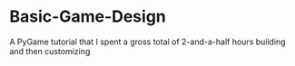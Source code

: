 # Basic-Game-Design
A PyGame tutorial that I spent a gross total of 2-and-a-half hours building and then customizing
